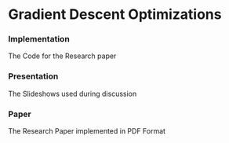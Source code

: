 # Gradient Descent Optimizations
### Implementation

The Code for the Research paper

### Presentation

The Slideshows used during discussion

### Paper

The Research Paper implemented in PDF Format
